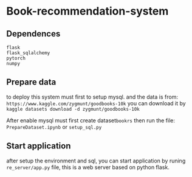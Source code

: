 # Book-recommendation-system

## Dependences
```
flask
flask_sqlalchemy
pytorch
numpy
```

## Prepare data
to deploy this system must first to setup mysql.
and the data is from: `https://www.kaggle.com/zygmunt/goodbooks-10k`
you can download it by `kaggle datasets download -d zygmunt/goodbooks-10k`

After enable mysql must first create dataset`bookrs`
then run the file: `PrepareDataset.ipynb` or `setup_sql.py`

## Start application
after setup the environment and sql, you can start application by runing `re_server/app.py` file, this is a web server based on python flask.